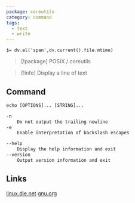 ```yaml
---
package: coreutils
category: command
tags:
  - text
  - write
---
```


`$= dv.el('span',dv.current().file.mtime)`
> [!package] POSIX / coreutils

> [!info] Display a line of text

## Command
```txt
echo [OPTIONS]... [STRING]...

-n
	Do not output the trailing newline
-e
	Enable interpretation of backslash escapes

--help
	Display the help information and exit 
--version
	Output version information and exit
```

## Links
[linux.die.net](https://linux.die.net/man/1/echo)
[gnu.org](https://www.gnu.org/software/coreutils/manual/html_node/echo-invocation.html#echo-invocation)
